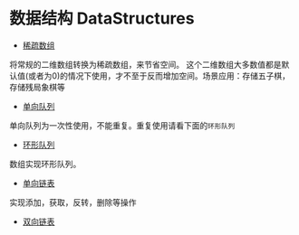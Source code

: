 # 数据结构 DataStructures


- [稀疏数组](sparse-array/src/main/resources/SparseArray.md)
 
将常规的二维数组转换为稀疏数组，来节省空间。
这个二维数组大多数值都是默认值(或者为0)的情况下使用，才不至于反而增加空间。场景应用：存储五子棋，存储残局象棋等

- [单向队列](unidirectional-queue/src/main/resources/unidirectional-queue.md)

单向队列为一次性使用，不能重复。重复使用请看下面的`环形队列`

- [环形队列](circle-queue/src/main/resources/circle-queue.md)

数组实现环形队列。

- [单向链表](one-way-linked-list/src/main/resources/one-way-linked-list.md)

实现添加，获取，反转，删除等操作

- [双向链表](double-linked-list/src/main/resources/double-linkedlist.md)

